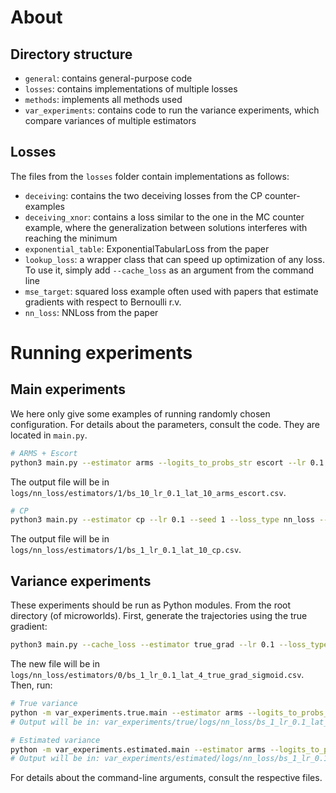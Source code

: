# About
## Directory structure

- `general`: contains general-purpose code
- `losses`: contains implementations of multiple losses
- `methods`: implements all methods used
- `var_experiments`: contains code to run the variance experiments, which compare variances of multiple estimators

## Losses

The files from the `losses` folder contain implementations as follows:

- `deceiving`: contains the two deceiving losses from the CP counter-examples
- `deceiving_xnor`: contains a loss similar to the one in the MC counter example, where the generalization between solutions interferes with reaching the minimum
- `exponential_table`: ExponentialTabularLoss from the paper
- `lookup_loss`: a wrapper class that can speed up optimization of any loss. To use it, simply add `--cache_loss` as an argument from the command line
- `mse_target`: squared loss example often used with papers that estimate gradients with respect to Bernoulli r.v.
- `nn_loss`: NNLoss from the paper

# Running experiments
## Main experiments

We here only give some examples of running randomly chosen configuration. For details about the parameters, consult the code. They are located in `main.py`.

```bash
# ARMS + Escort
python3 main.py --estimator arms --logits_to_probs_str escort --lr 0.1 --seed 1 --loss_type nn_loss --batch_size 10 --num_latents 10 --iters 10000 --cache_loss
```

The output file will be in `logs/nn_loss/estimators/1/bs_10_lr_0.1_lat_10_arms_escort.csv`.

```bash
# CP
python3 main.py --estimator cp --lr 0.1 --seed 1 --loss_type nn_loss --num_latents 10 --iters 10000
```

The output file will be in `logs/nn_loss/estimators/1/bs_1_lr_0.1_lat_10_cp.csv`.

## Variance experiments

These experiments should be run as Python modules. From the root directory (of microworlds). First, generate the trajectories using the true gradient:

```bash
python3 main.py --cache_loss --estimator true_grad --lr 0.1 --loss_type nn_loss --num_latents 10 --logits_to_probs_str sigmoid --iters 10000
```

The new file will be in `logs/nn_loss/estimators/0/bs_1_lr_0.1_lat_4_true_grad_sigmoid.csv`. Then, run:

```bash
# True variance
python -m var_experiments.true.main --estimator arms --logits_to_probs_str sigmoid --loss_type nn_loss --batch_size 4 --num_latents 4 --input_logit_file logs/nn_loss/estimators/0/bs_1_lr_0.1_lat_4_true_grad_sigmoid.csv
# Output will be in: var_experiments/true/logs/nn_loss/bs_1_lr_0.1_lat_4_true_grad_sigmoid/arms_sigmoid.csv

# Estimated variance
python -m var_experiments.estimated.main --estimator arms --logits_to_probs_str sigmoid --loss_type nn_loss --batch_size 10 --num_latents 4 --input_logit_file logs/nn_loss/estimators/0/bs_1_lr_0.1_lat_4_true_grad_sigmoid.csv
# Output will be in: var_experiments/estimated/logs/nn_loss/bs_1_lr_0.1_lat_4_true_grad_sigmoid/arms_sigmoid.csv
```

For details about the command-line arguments, consult the respective files.